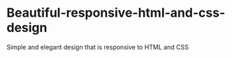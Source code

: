 # Beautiful-responsive-html-and-css-design
Simple and elegant design that is responsive to HTML and CSS
